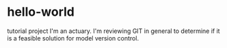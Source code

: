 # hello-world
tutorial project
I'm an actuary. I'm reviewing GIT in general to determine if it is a feasible solution
for model version control.

